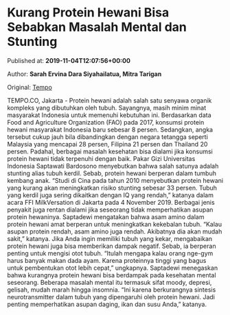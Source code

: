 
# Kurang Protein Hewani Bisa Sebabkan Masalah Mental dan Stunting

Published at: **2019-11-04T12:07:56+00:00**

Author: **Sarah Ervina Dara Siyahailatua, Mitra Tarigan**

Original: [Tempo](https://gaya.tempo.co/read/1268267/kurang-protein-hewani-bisa-sebabkan-masalah-mental-dan-stunting)

TEMPO.CO, Jakarta - Protein hewani adalah salah satu senyawa organik kompleks yang dibutuhkan oleh tubuh. Sayangnya, masih minim minat masyarakat Indonesia untuk memenuhi kebutuhan ini.
Berdasarkan data Food and Agriculture Organization (FAO) pada 2017, konsumsi protein hewani masyarakat Indonesia baru sebesar 8 persen. Sedangkan, angka tersebut cukup jauh bila dibandingkan dengan negara tetangga seperti Malaysia yang mencapai 28 persen, Filipina 21 persen dan Thailand 20 persen.
Padahal, berbagai masalah kesehatan bisa dialami jika konsumsi protein hewani tidak terpenuhi dengan baik. Pakar Gizi Universitas Indonesia Saptawati Bardosono menyebutkan bahwa salah satunya adalah stunting alias tubuh kerdil. Sebab, protein hewani berperan dalam tumbuh kembang anak. “Studi di Cina pada tahun 2010 menyebutkan protein hewani yang kurang akan meningkatkan risiko stunting sebesar 33 persen. Tubuh yang kerdil juga sering dikaitkan dengan IQ yang rendah,” katanya dalam acara FFI MilkVersation di Jakarta pada 4 November 2019.
Berbagai jenis penyakit juga rentan dialami jika seseorang tidak memperhatikan asupan protein hewaninya. Saptadewi mengatakan bahwa asam amino dalam protein hewani amat berperan untuk meningkatkan kekebalan tubuh. “Kalau asupan protein rendah, asam amino juga rendah. Akibatnya dia akan mudah sakit,” katanya.
Jika Anda ingin memiliki tubuh yang kekar, mengabaikan protein hewani juga bisa memberikan dampak negatif. Sebab, ia berperan penting untuk mengisi otot tubuh. “Itulah mengapa kalau orang nge-gym harus banyak makan dada ayam. Karena proteinnya tinggi yang bagus untuk pembentukan otot lebih cepat,” ungkapnya.
Saptadewi menegaskan bahwa kurangnya protein hewani bisa berdampak pada kesehatan mental seseorang. Beberapa masalah mental itu termasuk sifat moody, depresi, gelisah, mudah marah hingga insomnia. “Ini karena berkurangnya sintesis neurotransmitter dalam tubuh yang dipengaruhi oleh protein hewani. Jadi penting memperhatikan asupan daging, ikan dan susu Anda,” katanya.
